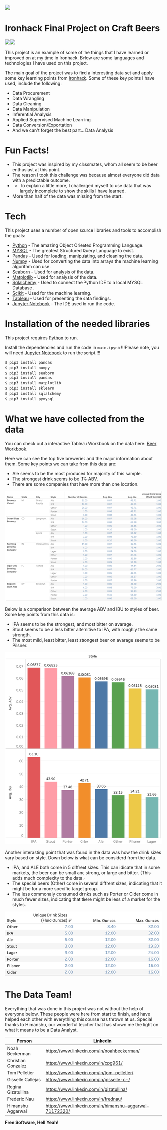 [![](https://lh3.googleusercontent.com/u7MLTOImlXiCxztNKqWIyZnJc_jXfB_PWDhxIADk3ivr1tCWxwaQFRe-mZuHv4h8_Su4Fg=s85)](https://www.ironhack.com)
# Ironhack Final Project on Craft Beers


[![](https://www.python.org/static/community_logos/python-powered-w-100x40.png)](https://www.python.org/psf-landing/)[![](https://www.mysql.com/common/logos/includes-mysql-125x64.png)](https://www.mysql.com)

This project is an example of some of the things that I have learned or improved on at my time in Ironhack. Below are some languages and technologies I have used on this project.


The main goal of the project was to find a interesting data set and apply some key learning points from [Ironhack]. Some of these key points I have used, include the following:
 * Data Procurement
 * Data Wrangling
 * Data Cleaning
 * Data Manipulation
 * Inferential Analysis
 * Applied Supervised Machine Learning
 * Data Conversion/Exportation
 * And we can't forget the best part... Data Analysis
# Fun Facts!

  - This project was inspired by my classmates, whom all seem to be beer enthusiast at this point.
  - The reason I took this challenge was because almost everyone did data with a predictable outcome. 
  - - To explain a little more, I challenged myself to use data that was largely incomplete to show the skills I have learned.
  - More than half of the data was missing from the start.

# Tech

This project uses a number of open source libraries and tools to accomplish the goals:

* [Python] - The amazing Object Oriented Programming Language.
* [MYSQL] - The greatest Structured Query Language to exist. 
* [Pandas] - Used for loading, manipulating, and cleaning the data.
* [Numpy] - Used for converting the data into arrays the machine learning algorithm can use.
* [Seaborn] - Used for analysis of the data.
* [Matplotlib] - Used for analysis of the data.
* [Sqlalchemy] - Used to connect the Python IDE to a local MYSQL Database .
* [Scikit] - Used for the machine learning.
* [Tableau] - Used for presenting the data findings.
* [Jupyter Notebook] - The IDE used to run the code.



# Installation of the needed libraries

This project requires [Python] to run.

Install the dependencies and run the code in `main.ipynb`
!!!Please note, you will need [Jupyter Notebook] to run the script.!!!

```sh
$ pip3 install pandas
$ pip3 install numpy
$ pip3 install seaborn
$ pip3 install pandas
$ pip3 install matplotlib
$ pip3 install sklearn
$ pip3 install sqlalchemy
$ pip3 install pymysql
```

# What we have collected from the data
You can check out a interactive Tableau Workbook on the data here: [Beer Workbook].

Here we can see the top five breweries and the major information about them. Some key points we can take from this data are:
* Ale seems to be the most produced for majority of this sample.
* The strongest drink seems to be .1% ABV.
* There are some companies that have more than one location.

[![](https://github.com/NoahBeckerman/Ironhack-final-project/blob/master/Visuals/Screen%20Shot%202019-08-14%20at%209.12.23%20PM.png?raw=true)](https://github.com/NoahBeckerman/Ironhack-final-project/)

Below is a comparison between the average ABV and IBU to styles of beer. Some key points from this data is:
* IPA seems to be the strongest, and most bitter on avarage.
* Stout seems to be a less bitter alternitive to IPA, with roughly the same strength.
* The most mild, least bitter, least strongest beer on avarage seems to be Pilsner.

[![](https://github.com/NoahBeckerman/Ironhack-final-project/blob/master/Visuals/Screen%20Shot%202019-08-14%20at%209.13.08%20PM.png)](https://github.com/NoahBeckerman/Ironhack-final-project/)

Another interasting point that was found in the data was how the drink sizes vary based on style. Down below is what can be considerd from the data.
* IPA, and ALE both come in 5 diffrent sizes. This can idicate that in some markets, the beer can be small and strong, or large and bitter. (This adds much complexity to the data.)
* The special beers (Other) come in several diffrent sizes, indicating that it might be for a more specific target group.
* The less commonaly consumed drinks such as Porter or Cider come in much fewer sizes, indicating that there might be less of a market for the styles.

[![](https://github.com/NoahBeckerman/Ironhack-final-project/blob/master/Visuals/Screen%20Shot%202019-08-14%20at%209.13.29%20PM.png)](https://github.com/NoahBeckerman/Ironhack-final-project/)

# The Data Team!

Everything that was done in this project was not without the help of everyone below. These people were here from start to finish, and have helped each other with everything this course has thrown at us. Special thanks to Himanshu, our wonderful teacher that has shown me the light on what it means to be a Data Analyst.

| Person | Linkedin |
| ------ | ------ |
| Noah Beckerman | https://www.linkedin.com/in/noahbeckerman/ |
| Christian Gonzalez | https://www.linkedin.com/in/cpg961/ |
| Tom Pelletier | https://www.linkedin.com/in/tom-pelletier/ |
| Gisselle Callejas | https://www.linkedin.com/in/gisselle-c-/ |
| Regina Gizatullina | https://www.linkedin.com/in/gizatullina/ |
| Frederic Nau | https://www.linkedin.com/in/frednau/ |
| Himanshu Aggarwal | https://www.linkedin.com/in/himanshu-aggarwal-71172320/ |


**Free Software, Hell Yeah!**

   [MYSQL]: <https://www.mysql.com/>
   [Python]: <https://www.python.org/>
   [Pandas]: <https://pandas.pydata.org/>
   [Numpy]: <https://www.numpy.org/>
   [Seaborn]: <https://seaborn.pydata.org/>
   [Matplotlib]: <https://matplotlib.org/>
   [Sqlalchemy]: <https://www.sqlalchemy.org/>
   [Scikit]: <https://scikit-learn.org/stable/>
   [Tableau]: <https://www.tableau.com/>
   [Jupyter Notebook]: <https://jupyter.org/>
   [Ironhack]: <https://www.ironhack.com/en>
   [Beer Workbook]: <https://public.tableau.com/profile/noah.beckerman#!/vizhome/Ironhack-Final-Project/Top5Breweriesandtheirinformation>
